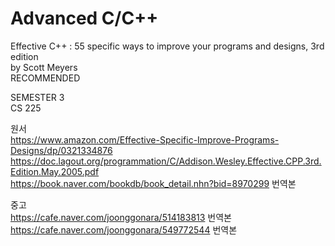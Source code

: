 # Advanced C/C++
Effective C++ : 55 specific ways to improve your programs
and designs, 3rd edition<br>
by Scott Meyers
<br>RECOMMENDED

SEMESTER 3<br>
CS 225

원서<br>
https://www.amazon.com/Effective-Specific-Improve-Programs-Designs/dp/0321334876<br>
https://doc.lagout.org/programmation/C/Addison.Wesley.Effective.CPP.3rd.Edition.May.2005.pdf<br>
https://book.naver.com/bookdb/book_detail.nhn?bid=8970299 번역본


중고<br>
https://cafe.naver.com/joonggonara/514183813 번역본 <br>
https://cafe.naver.com/joonggonara/549772544 번역본
